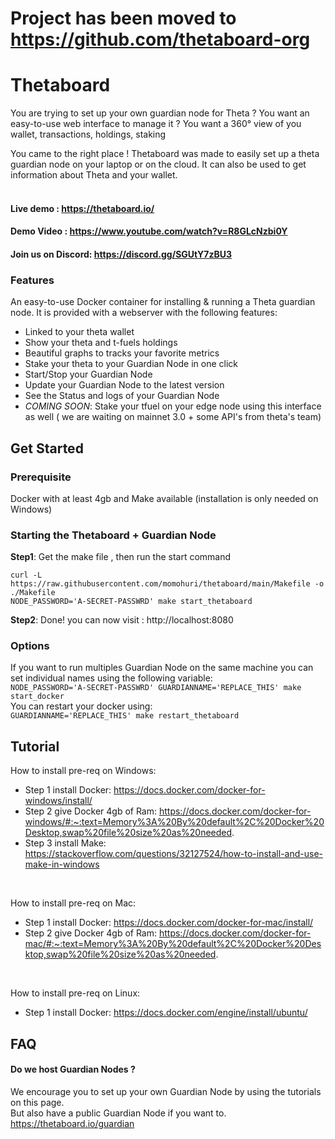# Project has been moved to https://github.com/thetaboard-org 



# Thetaboard
You are trying to set up your own guardian node for Theta ? You want an easy-to-use web interface to manage it ?
You want a 360° view of you wallet, transactions, holdings, staking 

You came to the right place ! Thetaboard was made to easily set up a theta guardian node on your laptop or on the cloud.
It can also be used to get information about Theta and your wallet.<br>
<br> 

#### Live demo : https://thetaboard.io/
#### Demo Video : https://www.youtube.com/watch?v=R8GLcNzbi0Y
#### Join us on Discord: https://discord.gg/SGUtY7zBU3


### Features
An easy-to-use Docker container for installing &amp; running a Theta guardian node.
It is provided with a webserver with the following features:
 - Linked to your theta wallet
 - Show your theta and t-fuels holdings
 - Beautiful graphs to tracks your favorite metrics
 - Stake your theta to your Guardian Node in one click
 - Start/Stop your Guardian Node
 - Update your Guardian Node to the latest version
 - See the Status and logs of your Guardian Node
 - *COMING SOON*: Stake your tfuel on your edge node using this interface as well ( we are waiting on mainnet 3.0 + some API's from theta's team)


## Get Started
### Prerequisite

Docker with at least 4gb and Make available (installation is only needed on Windows)

### Starting the Thetaboard + Guardian Node
**Step1**: Get the make file , then run the start command <br>

```shell
curl -L https://raw.githubusercontent.com/momohuri/thetaboard/main/Makefile -o ./Makefile
NODE_PASSWORD='A-SECRET-PASSWRD' make start_thetaboard
```
**Step2**: Done!  you can now visit : http://localhost:8080

### Options 
If you want to run multiples Guardian Node on the same machine you can set individual names using the following variable: <br>
`NODE_PASSWORD='A-SECRET-PASSWRD' GUARDIANNAME='REPLACE_THIS' make start_docker ` <br>
You can restart your docker using: <br>
`GUARDIANNAME='REPLACE_THIS' make restart_thetaboard`

## Tutorial

How to install pre-req on Windows:
- Step 1 install Docker:  https://docs.docker.com/docker-for-windows/install/
- Step 2 give Docker 4gb of Ram: https://docs.docker.com/docker-for-windows/#:~:text=Memory%3A%20By%20default%2C%20Docker%20Desktop,swap%20file%20size%20as%20needed.
- Step 3 install Make: https://stackoverflow.com/questions/32127524/how-to-install-and-use-make-in-windows
<br>
  
How to install pre-req on Mac:
- Step 1 install Docker: https://docs.docker.com/docker-for-mac/install/
- Step 2 give Docker 4gb of Ram: https://docs.docker.com/docker-for-mac/#:~:text=Memory%3A%20By%20default%2C%20Docker%20Desktop,swap%20file%20size%20as%20needed. <br>
<br>

How to install pre-req on Linux:
- Step 1 install Docker: https://docs.docker.com/engine/install/ubuntu/ <br>



## FAQ


#### Do we host Guardian Nodes ?
We encourage you to set up your own Guardian Node by using the tutorials on this page. <br>
But also have a public Guardian Node if you want to. https://thetaboard.io/guardian

